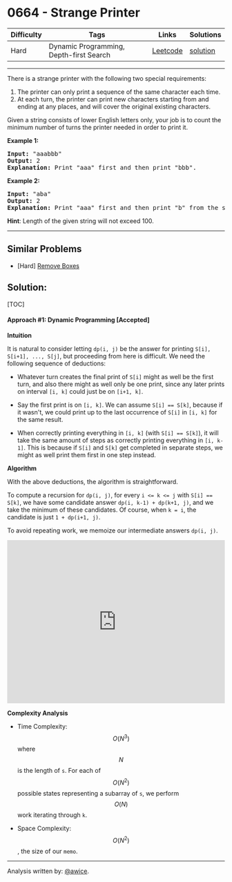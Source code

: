 # 0664 - Strange Printer

Difficulty  | Tags | Links | Solutions
----------- | ---- | ----- | -----
Hard | Dynamic Programming, Depth-first Search | [Leetcode](https://leetcode.com/problems/strange-printer) | [solution](https://leetcode.com/problems/strange-printer/solution/)


-----------

<p>
There is a strange printer with the following two special requirements:

<ol>
<li>The printer can only print a sequence of the same character each time.</li>
<li>At each turn, the printer can print new characters starting from and ending at any places, and will cover the original existing characters.</li>
</ol>

</p>

<p>
Given a string consists of lower English letters only, your job is to count the minimum number of turns the printer needed in order to print it.
</p>

<p><b>Example 1:</b><br />
<pre>
<b>Input:</b> "aaabbb"
<b>Output:</b> 2
<b>Explanation:</b> Print "aaa" first and then print "bbb".
</pre>
</p>

<p><b>Example 2:</b><br />
<pre>
<b>Input:</b> "aba"
<b>Output:</b> 2
<b>Explanation:</b> Print "aaa" first and then print "b" from the second place of the string, which will cover the existing character 'a'.
</pre>
</p>

<p><b>Hint</b>: Length of the given string will not exceed 100.</p>

-----------


## Similar Problems

- [Hard] [Remove Boxes](remove-boxes)




## Solution:

[TOC]

#### Approach #1: Dynamic Programming [Accepted]

**Intuition**

It is natural to consider letting `dp(i, j)` be the answer for printing `S[i], S[i+1], ..., S[j]`, but proceeding from here is difficult.  We need the following sequence of deductions:

* Whatever turn creates the final print of `S[i]` might as well be the first turn, and also there might as well only be one print, since any later prints on interval `[i, k]` could just be on `[i+1, k]`.

* Say the first print is on `[i, k]`.  We can assume `S[i] == S[k]`, because if it wasn't, we could print up to the last occurrence of `S[i]` in `[i, k]` for the same result.

* When correctly printing everything in `[i, k]` (with `S[i] == S[k]`), it will take the same amount of steps as correctly printing everything in `[i, k-1]`.  This is because if `S[i]` and `S[k]` get completed in separate steps, we might as well print them first in one step instead.

**Algorithm**

With the above deductions, the algorithm is straightforward.

To compute a recursion for `dp(i, j)`, for every `i <= k <= j` with `S[i] == S[k]`, we have some candidate answer `dp(i, k-1) + dp(k+1, j)`, and we take the minimum of these candidates.  Of course, when `k = i`, the candidate is just `1 + dp(i+1, j)`.

To avoid repeating work, we memoize our intermediate answers `dp(i, j)`.

<iframe src="https://leetcode.com/playground/L3mAUr9w/shared" frameBorder="0" width="100%" height="378" name="L3mAUr9w"></iframe>

**Complexity Analysis**

* Time Complexity: $$O(N^3)$$ where $$N$$ is the length of `s`.  For each of $$O(N^2)$$ possible states representing a subarray of `s`, we perform $$O(N)$$ work iterating through `k`.

* Space Complexity: $$O(N^2)$$, the size of our `memo`.

---

Analysis written by: [@awice](https://leetcode.com/awice).
